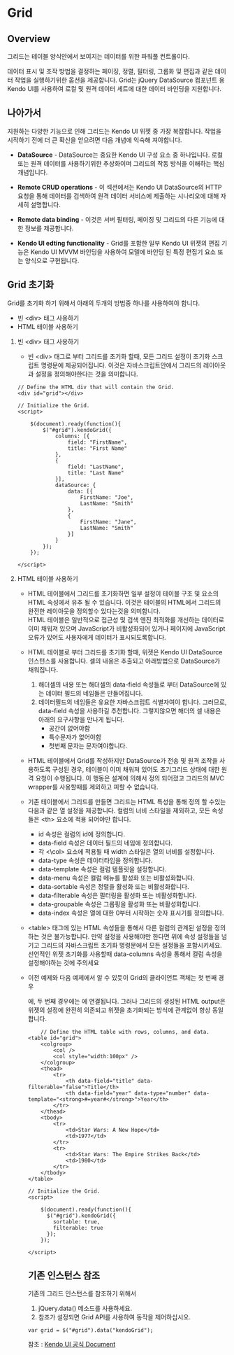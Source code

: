 # Grid 

## Overview


그리드는 테이블 양식안에서 보여지는 데이터를 위한 파워풀 컨트롤이다.
  
데이터 표시 및 조작 방법을 결정하는 페이징, 정렬, 필터링, 그룹화 및 편집과 같은 데이터 작업을 실행하기위한 옵션을 제공합니다. Grid는 jQuery DataSource 컴포넌트 용 Kendo UI를 사용하여 로컬 및 원격 데이터 세트에 대한 데이터 바인딩을 지원합니다.

## 나아가서

  
지원하는 다양한 기능으로 인해 그리드는 Kendo UI 위젯 중 가장 복잡합니다. 작업을 시작하기 전에 더 큰 확신을 얻으려면 다음 개념에 익숙해 져야합니다.

+ **DataSource** -   DataSource는 중요한 Kendo UI 구성 요소 중 하나입니다. 로컬 또는 원격 데이터를 사용하기위한 추상화이며 그리드의 작동 방식을 이해하는 핵심 개념입니다.

+ **Remote CRUD operations** - 이 섹션에서는 Kendo UI DataSource의 HTTP 요청을 통해 데이터를 검색하여 원격 데이터 서비스에 제출하는 시나리오에 대해 자세히 설명합니다.

+ **Remote data binding** - 이것은 서버 필터링, 페이징 및 그리드의 다른 기능에 대한 정보를 제공합니다.

+ **Kendo UI edting functionality** - Grid를 포함한 일부 Kendo UI 위젯의 편집 기능은 Kendo UI MVVM 바인딩을 사용하여 모델에 바인딩 된 특정 편집기 요소 또는 양식으로 구현됩니다.

## Grid 초기화

Grid를 초기화 하기 위해서 아래의 두개의 방법중 하나를 사용하여야 합니다.

+ 빈 \<div> 태그 사용하기
+ HTML 테이블 사용하기

1. 빈 \<div> 태그 사용하기
	- 빈 \<div> 태그로 부터 그리드를 초기화 할때, 모든 그리드 설정이 초기화 스크립트 명령문에 제공되어집니다. 이것은 자바스크립트안에서 그리드의 레이아웃과 설정을 정의해야한다는 것을 의미합니다. 
	```
	// Define the HTML div that will contain the Grid.
    <div id="grid"></div>

    // Initialize the Grid.
    <script>

        $(document).ready(function(){
            $("#grid").kendoGrid({
                columns: [{
                    field: "FirstName",
                    title: "First Name"
                },
                {
                    field: "LastName",
                    title: "Last Name"
                }],
                dataSource: {
                    data: [{
                        FirstName: "Joe",
                        LastName: "Smith"
                    },
                    {
                        FirstName: "Jane",
                        LastName: "Smith"
                    }]
                }
            });
        });

    </script>
	```

2. HTML 테이블 사용하기

	- HTML 테이블에서 그리드를 초기화하면 일부 설정이 테이블 구조 및 요소의 HTML 속성에서 유추 될 수 있습니다. 이것은 테이블의 HTML에서 그리드의 완전한 레이아웃을 정의할수 있다는것을 의미합니다.   
HTML 테이블은 일반적으로 접근성 및 검색 엔진 최적화를 개선하는 데이터로 이미 채워져 있으며 JavaScript가 비활성화되어 있거나 페이지에 JavaScript 오류가 있어도 사용자에게 데이터가 표시되도록합니다.

	- HTML 테이블로 부터 그리드를 초기화 할때, 위젯은 Kendo UI DataSource 인스턴스를 사용합니다. 셀의 내용은 추출되고 아래방법으로 DataSource가 채워집니다.

		1.  해더셀의 내용 또는 해더셀의 data-field 속성들로 부터 DataSource에 있는 데이터 필드의 네임들은 만들어집니다.
		2. 데이터필드의 네임들은 유요한 자바스크립트 식별자여야 합니다. 그러므로, data-field 속성을 사용하길 추천합니다. 그렇지않으면 해더의 셀 내용은 아래의 요구사항을 만나게 됩니다.
			- 공간이 없어야함
			- 특수문자가 없어야함 
			- 첫번째 문자는 문자여야합니다.

  
	- HTML 테이블에서 Grid를 작성하지만 DataSource가 전송 및 원격 조작을 사용하도록 구성된 경우,  테이블이 이미 채워져 있어도 초기그리드 상태에 대한 원격 요청이 수행됩니다. 이 행동은 설계에 의해서 정의 되어졌고 그리드의 MVC wrapper를 사용할때를 제외하고 피할 수 없습니다. 

  
	 -	기존 테이블에서 그리드를 만들면 그리드는 HTML 특성을 통해 정의 할 수있는 다음과 같은 열 설정을 제공합니다. 컬럼의 너비 스타일을 제외하고, 모든 속성들은 \<th> 요소에 적용 되어야만 합니다.

		 - id 속성은 컬럼의 id에 정의합니다.
		 - data-field 속성은 데이터 필드의 네임에 정의합니다.
		 -  각 <\col> 요소에 적용될 때 width 스타일은 열의 너비를 설정합니다.
		 - data-type 속성은 데이터타입을 정의합니다.
		 - data-template 속성은 컬럼 템플릿을 설정합니다.
		 - data-menu 속성은 컬럼 메뉴를 활성화 또는 비활성화합니다.
		 - data-sortable 속성은 정렬을 활성화 또는 비활성화합니다.
		 - data-filterable 속성은 필터링을 활성화 또는 비활성화합니다.
		 - data-groupable 속성은 그룹핑을 활성화 또는 비활성화합니다.
		 - data-index 속성은 열에 대한 0부터 시작하는 숫자 표시기를 정의합니다.

	- \<table> 태그에 있는 HTML 속성들을 통해서 다른 컬럼의 관계된 설정을 정의하는 것은 불가능합니다.  만약 설정을 사용해야만 한다면 위에 속성 설정들을 넘기고 그리드의 자바스크립트 초기화 명령문에서 모든 설정들을 포함시키세요. 선언적인 위젯 초기화를 사용할때 data-columns 속성을 통해서 컬럼 속성을 설정해야하는 것에 주의세요

  
	- 이전 예제와 다음 예제에서 알 수 있듯이 Grid의 클라이언트 객체는 첫 번째 경우 <div>에, 두 번째 경우에는 <table>에 연결됩니다. 그러나 그리드의 생성된 HTML output은 위젯의 설정에 완전히 의존되고 위젯을 초기화되는 방식에 관계없이 항상 동일합니다. 

	```
	    // Define the HTML table with rows, columns, and data.
    <table id="grid">
        <colgroup>
            <col />
            <col style="width:100px" />
        </colgroup>
        <thead>
            <tr>
                <th data-field="title" data-filterable="false">Title</th>
                <th data-field="year" data-type="number" data-template="<strong>#=year#</strong>">Year</th>
            </tr>
        </thead>
        <tbody>
            <tr>
                <td>Star Wars: A New Hope</td>
                <td>1977</td>
            </tr>
            <tr>
                <td>Star Wars: The Empire Strikes Back</td>
                <td>1980</td>
            </tr>
        </tbody>
    </table>

    // Initialize the Grid.
    <script>

        $(document).ready(function(){
          $("#grid").kendoGrid({
            sortable: true,
            filterable: true
          });
        });

    </script>
	```


## 기존 인스턴스 참조

기존의 그리드 인스턴스를 참조하기 위해서

1. jQuery.data() 메소드를 사용하세요.
2.  참조가 설정되면 Grid API를 사용하여 동작을 제어하십시오.
```
var grid = $("#grid").data("kendoGrid");
```

참조 : [Kendo UI 공식 Document](https://docs.telerik.com/kendo-ui/controls/data-management/grid/overview)
